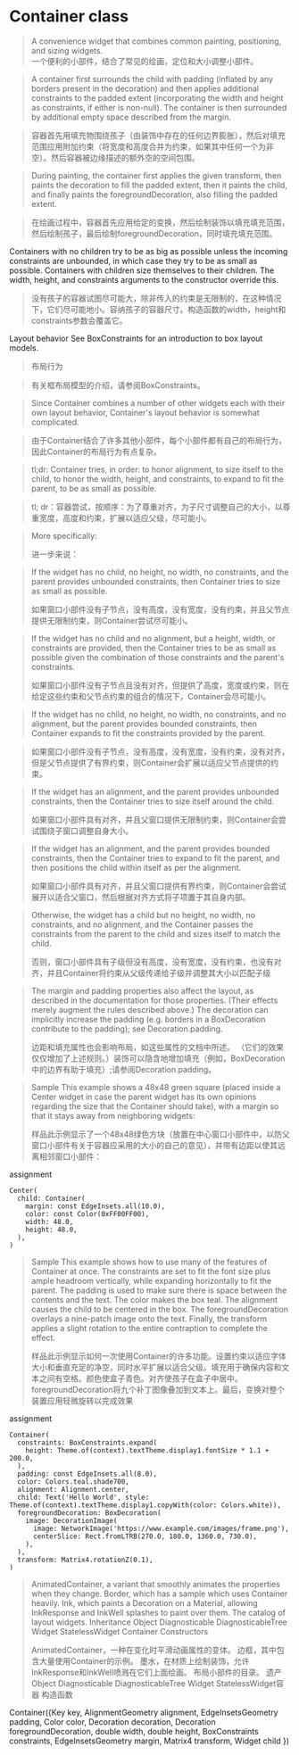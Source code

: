 # Container class

>A convenience widget that combines common painting, positioning, and sizing widgets.<br/>
一个便利的小部件，结合了常见的绘画，定位和大小调整小部件。

>A container first surrounds the child with padding (inflated by any borders present in the decoration) and then applies additional constraints to the padded extent (incorporating the width and height as constraints, if either is non-null). The container is then surrounded by additional empty space described from the margin.<br/>

>容器首先用填充物围绕孩子（由装饰中存在的任何边界膨胀），然后对填充范围应用附加约束（将宽度和高度合并为约束，如果其中任何一个为非空）。然后容器被边缘描述的额外空的空间包围。


>During painting, the container first applies the given transform, then paints the decoration to fill the padded extent, then it paints the child, and finally paints the foregroundDecoration, also filling the padded extent.

>在绘画过程中，容器首先应用给定的变换，然后绘制装饰以填充填充范围，然后绘制孩子，最后绘制foregroundDecoration，同时填充填充范围。

>
Containers with no children try to be as big as possible unless the incoming constraints are unbounded, in which case they try to be as small as possible. Containers with children size themselves to their children. The width, height, and constraints arguments to the constructor override this.

>没有孩子的容器试图尽可能大，除非传入的约束是无限制的，在这种情况下，它们尽可能地小。容纳孩子的容器尺寸。构造函数的width，height和constraints参数会覆盖它。

>
Layout behavior
See BoxConstraints for an introduction to box layout models.

>布局行为

>有关框布局模型的介绍，请参阅BoxConstraints。
>

>Since Container combines a number of other widgets each with their own layout behavior, Container's layout behavior is somewhat complicated.

>由于Container结合了许多其他小部件，每个小部件都有自己的布局行为，因此Container的布局行为有点复杂。

>tl;dr: Container tries, in order: to honor alignment, to size itself to the child, to honor the width, height, and constraints, to expand to fit the parent, to be as small as possible.

>tl; dr：容器尝试，按顺序：为了尊重对齐，为子尺寸调整自己的大小，以尊重宽度，高度和约束，扩展以适应父级，尽可能小。

>More specifically:
>
>进一步来说：

>If the widget has no child, no height, no width, no constraints, and the parent provides unbounded constraints, then Container tries to size as small as possible.
>
>如果窗口小部件没有子节点，没有高度，没有宽度，没有约束，并且父节点提供无限制约束，则Container尝试尽可能小。

>If the widget has no child and no alignment, but a height, width, or constraints are provided, then the Container tries to be as small as possible given the combination of those constraints and the parent's constraints.
>
>如果窗口小部件没有子节点且没有对齐，但提供了高度，宽度或约束，则在给定这些约束和父节点约束的组合的情况下，Container会尽可能小。

>If the widget has no child, no height, no width, no constraints, and no alignment, but the parent provides bounded constraints, then Container expands to fit the constraints provided by the parent.

>如果窗口小部件没有子节点，没有高度，没有宽度，没有约束，没有对齐，但是父节点提供了有界约束，则Container会扩展以适应父节点提供的约束。

>If the widget has an alignment, and the parent provides unbounded constraints, then the Container tries to size itself around the child.
>
>如果窗口小部件具有对齐，并且父窗口提供无限制约束，则Container会尝试围绕子窗口调整自身大小。

>If the widget has an alignment, and the parent provides bounded constraints, then the Container tries to expand to fit the parent, and then positions the child within itself as per the alignment.
>
>如果窗口小部件具有对齐，并且父窗口提供有界约束，则Container会尝试展开以适合父窗口，然后根据对齐方式将子项置于其自身内部。

>Otherwise, the widget has a child but no height, no width, no constraints, and no alignment, and the Container passes the constraints from the parent to the child and sizes itself to match the child.
>
>否则，窗口小部件具有子级但没有高度，没有宽度，没有约束，也没有对齐，并且Container将约束从父级传递给子级并调整其大小以匹配子级

>The margin and padding properties also affect the layout, as described in the documentation for those properties. (Their effects merely augment the rules described above.) The decoration can implicitly increase the padding (e.g. borders in a BoxDecoration contribute to the padding); see Decoration.padding.
>
>边距和填充属性也会影响布局，如这些属性的文档中所述。 （它们的效果仅仅增加了上述规则。）装饰可以隐含地增加填充（例如，BoxDecoration中的边界有助于填充）;请参阅Decoration.padding。

>Sample This example shows a 48x48 green square (placed inside a Center widget in case the parent widget has its own opinions regarding the size that the Container should take), with a margin so that it stays away from neighboring widgets:
>
>样品此示例显示了一个48x48绿色方块（放置在中心窗口小部件中，以防父窗口小部件有关于容器应采用的大小的自己的意见），并带有边距以使其远离相邻窗口小部件：

assignment
```
Center(
  child: Container(
    margin: const EdgeInsets.all(10.0),
    color: const Color(0xFF00FF00),
    width: 48.0,
    height: 48.0,
  ),
)
```

>Sample This example shows how to use many of the features of Container at once. The constraints are set to fit the font size plus ample headroom vertically, while expanding horizontally to fit the parent. The padding is used to make sure there is space between the contents and the text. The color makes the box teal. The alignment causes the child to be centered in the box. The foregroundDecoration overlays a nine-patch image onto the text. Finally, the transform applies a slight rotation to the entire contraption to complete the effect.
>
>样品此示例显示如何一次使用Container的许多功能。设置约束以适应字体大小和垂直充足的净空，同时水平扩展以适合父级。填充用于确保内容和文本之间有空格。颜色使盒子青色。对齐使孩子在盒子中居中。 foregroundDecoration将九个补丁图像叠加到文本上。最后，变换对整个装置应用轻微旋转以完成效果

assignment
```
Container(
  constraints: BoxConstraints.expand(
    height: Theme.of(context).textTheme.display1.fontSize * 1.1 + 200.0,
  ),
  padding: const EdgeInsets.all(8.0),
  color: Colors.teal.shade700,
  alignment: Alignment.center,
  child: Text('Hello World', style: Theme.of(context).textTheme.display1.copyWith(color: Colors.white)),
  foregroundDecoration: BoxDecoration(
    image: DecorationImage(
      image: NetworkImage('https://www.example.com/images/frame.png'),
      centerSlice: Rect.fromLTRB(270.0, 180.0, 1360.0, 730.0),
    ),
  ),
  transform: Matrix4.rotationZ(0.1),
)
```


>AnimatedContainer, a variant that smoothly animates the properties when they change.
Border, which has a sample which uses Container heavily.
Ink, which paints a Decoration on a Material, allowing InkResponse and InkWell splashes to paint over them.
The catalog of layout widgets.
Inheritance
Object Diagnosticable DiagnosticableTree Widget StatelessWidget Container
Constructors
>
>AnimatedContainer，一种在变化时平滑动画属性的变体。
边框，其中包含大量使用Container的示例。
墨水，在材质上绘制装饰，允许InkResponse和InkWell喷溅在它们上面绘画。
布局小部件的目录。
遗产
Object Diagnosticable DiagnosticableTree Widget StatelessWidget容器
构造函数

Container({Key key, AlignmentGeometry alignment, EdgeInsetsGeometry padding, Color color, Decoration decoration, Decoration foregroundDecoration, double width, double height, BoxConstraints constraints, EdgeInsetsGeometry margin, Matrix4 transform, Widget child })
